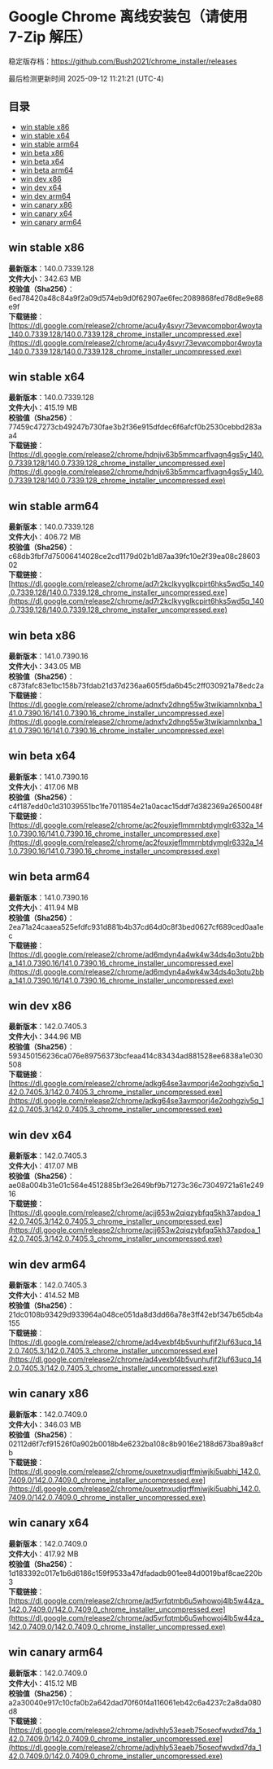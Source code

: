 # Google Chrome 离线安装包（请使用 7-Zip 解压）
稳定版存档：<https://github.com/Bush2021/chrome_installer/releases>

最后检测更新时间
2025-09-12 11:21:21 (UTC-4)

## 目录
* [win stable x86](https://github.com/Bush2021/chrome_installer?tab=readme-ov-file#win-stable-x86)
* [win stable x64](https://github.com/Bush2021/chrome_installer?tab=readme-ov-file#win-stable-x64)
* [win stable arm64](https://github.com/Bush2021/chrome_installer?tab=readme-ov-file#win-stable-arm64)
* [win beta x86](https://github.com/Bush2021/chrome_installer?tab=readme-ov-file#win-beta-x86)
* [win beta x64](https://github.com/Bush2021/chrome_installer?tab=readme-ov-file#win-beta-x64)
* [win beta arm64](https://github.com/Bush2021/chrome_installer?tab=readme-ov-file#win-beta-arm64)
* [win dev x86](https://github.com/Bush2021/chrome_installer?tab=readme-ov-file#win-dev-x86)
* [win dev x64](https://github.com/Bush2021/chrome_installer?tab=readme-ov-file#win-dev-x64)
* [win dev arm64](https://github.com/Bush2021/chrome_installer?tab=readme-ov-file#win-dev-arm64)
* [win canary x86](https://github.com/Bush2021/chrome_installer?tab=readme-ov-file#win-canary-x86)
* [win canary x64](https://github.com/Bush2021/chrome_installer?tab=readme-ov-file#win-canary-x64)
* [win canary arm64](https://github.com/Bush2021/chrome_installer?tab=readme-ov-file#win-canary-arm64)

## win stable x86
**最新版本**：140.0.7339.128  
**文件大小**：342.63 MB  
**校验值（Sha256）**：6ed78420a48c84a9f2a09d574eb9d0f62907ae6fec2089868fed78d8e9e88e9f  
**下载链接**：[https://dl.google.com/release2/chrome/acu4y4svyr73evwcompbor4woyta_140.0.7339.128/140.0.7339.128_chrome_installer_uncompressed.exe](https://dl.google.com/release2/chrome/acu4y4svyr73evwcompbor4woyta_140.0.7339.128/140.0.7339.128_chrome_installer_uncompressed.exe)  

## win stable x64
**最新版本**：140.0.7339.128  
**文件大小**：415.19 MB  
**校验值（Sha256）**：77459c47273cb49247b730fae3b2f36e915dfdec6f6afcf0b2530cebbd283aa4  
**下载链接**：[https://dl.google.com/release2/chrome/hdnjiv63b5mmcarflvagn4gs5y_140.0.7339.128/140.0.7339.128_chrome_installer_uncompressed.exe](https://dl.google.com/release2/chrome/hdnjiv63b5mmcarflvagn4gs5y_140.0.7339.128/140.0.7339.128_chrome_installer_uncompressed.exe)  

## win stable arm64
**最新版本**：140.0.7339.128  
**文件大小**：406.72 MB  
**校验值（Sha256）**：c68db3fbf7d75006414028ce2cd1179d02b1d87aa39fc10e2f39ea08c2860302  
**下载链接**：[https://dl.google.com/release2/chrome/ad7r2kclkyyglkcpirt6hks5wd5q_140.0.7339.128/140.0.7339.128_chrome_installer_uncompressed.exe](https://dl.google.com/release2/chrome/ad7r2kclkyyglkcpirt6hks5wd5q_140.0.7339.128/140.0.7339.128_chrome_installer_uncompressed.exe)  

## win beta x86
**最新版本**：141.0.7390.16  
**文件大小**：343.05 MB  
**校验值（Sha256）**：c873fafc83e1bc158b73fdab21d37d236aa605f5da6b45c2ff030921a78edc2a  
**下载链接**：[https://dl.google.com/release2/chrome/adnxfv2dhng55w3twikiamnlxnba_141.0.7390.16/141.0.7390.16_chrome_installer_uncompressed.exe](https://dl.google.com/release2/chrome/adnxfv2dhng55w3twikiamnlxnba_141.0.7390.16/141.0.7390.16_chrome_installer_uncompressed.exe)  

## win beta x64
**最新版本**：141.0.7390.16  
**文件大小**：417.06 MB  
**校验值（Sha256）**：c4f187edd0c1d31039551bc1fe7011854e21a0acac15ddf7d382369a2650048f  
**下载链接**：[https://dl.google.com/release2/chrome/ac2fouxjeflmmrnbtdymglr6332a_141.0.7390.16/141.0.7390.16_chrome_installer_uncompressed.exe](https://dl.google.com/release2/chrome/ac2fouxjeflmmrnbtdymglr6332a_141.0.7390.16/141.0.7390.16_chrome_installer_uncompressed.exe)  

## win beta arm64
**最新版本**：141.0.7390.16  
**文件大小**：411.94 MB  
**校验值（Sha256）**：2ea71a24caaea525efdfc931d881b4b37cd64d0c8f3bed0627cf689ced0aa1ec  
**下载链接**：[https://dl.google.com/release2/chrome/ad6mdyn4a4wk4w34ds4p3ptu2bba_141.0.7390.16/141.0.7390.16_chrome_installer_uncompressed.exe](https://dl.google.com/release2/chrome/ad6mdyn4a4wk4w34ds4p3ptu2bba_141.0.7390.16/141.0.7390.16_chrome_installer_uncompressed.exe)  

## win dev x86
**最新版本**：142.0.7405.3  
**文件大小**：344.96 MB  
**校验值（Sha256）**：593450156236ca076e89756373bcfeaa414c83434ad881528ee6838a1e030508  
**下载链接**：[https://dl.google.com/release2/chrome/adkg64se3avmporj4e2oqhgzjv5q_142.0.7405.3/142.0.7405.3_chrome_installer_uncompressed.exe](https://dl.google.com/release2/chrome/adkg64se3avmporj4e2oqhgzjv5q_142.0.7405.3/142.0.7405.3_chrome_installer_uncompressed.exe)  

## win dev x64
**最新版本**：142.0.7405.3  
**文件大小**：417.07 MB  
**校验值（Sha256）**：ae08a004b31e01c564e4512885bf3e2649bf9b71273c36c73049721a61e24916  
**下载链接**：[https://dl.google.com/release2/chrome/acjj653w2qiqzybfqq5kh37apdoa_142.0.7405.3/142.0.7405.3_chrome_installer_uncompressed.exe](https://dl.google.com/release2/chrome/acjj653w2qiqzybfqq5kh37apdoa_142.0.7405.3/142.0.7405.3_chrome_installer_uncompressed.exe)  

## win dev arm64
**最新版本**：142.0.7405.3  
**文件大小**：414.52 MB  
**校验值（Sha256）**：21dc0108b93429d933964a048ce051da8d3dd66a78e3ff42ebf347b65db4a155  
**下载链接**：[https://dl.google.com/release2/chrome/ad4vexbf4b5vunhufjf2luf63ucq_142.0.7405.3/142.0.7405.3_chrome_installer_uncompressed.exe](https://dl.google.com/release2/chrome/ad4vexbf4b5vunhufjf2luf63ucq_142.0.7405.3/142.0.7405.3_chrome_installer_uncompressed.exe)  

## win canary x86
**最新版本**：142.0.7409.0  
**文件大小**：346.03 MB  
**校验值（Sha256）**：02112d6f7cf91526f0a902b0018b4e6232ba108c8b9016e2188d673ba89a8cfb  
**下载链接**：[https://dl.google.com/release2/chrome/ouxetnxudjqrffmiwjki5uabhi_142.0.7409.0/142.0.7409.0_chrome_installer_uncompressed.exe](https://dl.google.com/release2/chrome/ouxetnxudjqrffmiwjki5uabhi_142.0.7409.0/142.0.7409.0_chrome_installer_uncompressed.exe)  

## win canary x64
**最新版本**：142.0.7409.0  
**文件大小**：417.92 MB  
**校验值（Sha256）**：1d183392c017e1b6d6186c159f9533a47dfadadb901ee84d0019baf8cae220b3  
**下载链接**：[https://dl.google.com/release2/chrome/ad5vrfqtmb6u5whowoj4lb5w44za_142.0.7409.0/142.0.7409.0_chrome_installer_uncompressed.exe](https://dl.google.com/release2/chrome/ad5vrfqtmb6u5whowoj4lb5w44za_142.0.7409.0/142.0.7409.0_chrome_installer_uncompressed.exe)  

## win canary arm64
**最新版本**：142.0.7409.0  
**文件大小**：415.12 MB  
**校验值（Sha256）**：a2a30040e917c10cfa0b2a642dad70f60f4a116061eb42c6a4237c2a8da080d8  
**下载链接**：[https://dl.google.com/release2/chrome/adjvhly53eaeb75oseofwvdxd7da_142.0.7409.0/142.0.7409.0_chrome_installer_uncompressed.exe](https://dl.google.com/release2/chrome/adjvhly53eaeb75oseofwvdxd7da_142.0.7409.0/142.0.7409.0_chrome_installer_uncompressed.exe)  

